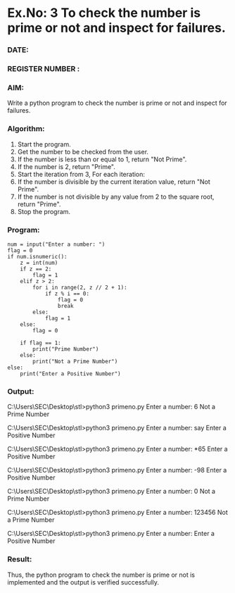 # Ex.No: 3 To check the number is prime or not and inspect for failures.
 
### DATE:                                                                            
### REGISTER NUMBER : 
### AIM: 
Write a python program to check the number is prime or not and inspect for failures.
 
### Algorithm:
1. Start the program.
2. Get the number to be checked from the user.
3. If the number is less than or equal to 1, return "Not Prime".
4. If the number is 2, return "Prime".
5. Start the iteration from 3, For each iteration:
6. If the number is divisible by the current iteration value, return "Not Prime".
7. If the number is not divisible by any value from 2 to the square root, return "Prime".
8. Stop the program.

### Program:

```
num = input("Enter a number: ")
flag = 0
if num.isnumeric():
    z = int(num)
    if z == 2:
        flag = 1  
    elif z > 2:
        for i in range(2, z // 2 + 1):  
            if z % i == 0:
                flag = 0  
                break
        else:
            flag = 1  
    else:
        flag = 0  
    
    if flag == 1:
        print("Prime Number")
    else:
        print("Not a Prime Number")
else:
    print("Enter a Positive Number")
```

### Output:

C:\Users\SEC\Desktop\stl>python3 primeno.py
Enter a number: 6
Not a Prime Number

C:\Users\SEC\Desktop\stl>python3 primeno.py
Enter a number: say
Enter a Positive Number

C:\Users\SEC\Desktop\stl>python3 primeno.py
Enter a number: *65
Enter a Positive Number

C:\Users\SEC\Desktop\stl>python3 primeno.py
Enter a number: -98
Enter a Positive Number

C:\Users\SEC\Desktop\stl>python3 primeno.py
Enter a number: 0
Not a Prime Number

C:\Users\SEC\Desktop\stl>python3 primeno.py
Enter a number: 123456
Not a Prime Number

C:\Users\SEC\Desktop\stl>python3 primeno.py
Enter a number:
Enter a Positive Number





### Result:
Thus, the python program to check the number is prime or not is implemented and the output is verified successfully.
